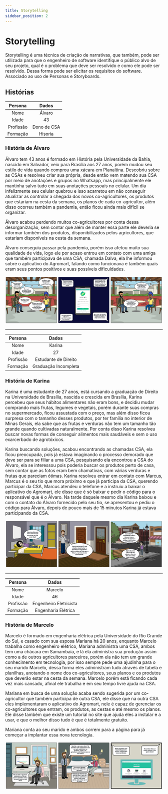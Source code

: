 ```yaml
---
title: Storytelling
sidebar_position: 2
---
```


# Storytelling

Storytelling é uma técnica de criação de narrativas, que também, pode ser utilizada para que o engenheiro de software identifique o público alvo de seu projeto, qual é o problema que deve ser resolvido e como ele pode ser resolvido. Dessa forma pode ser elicitar os requisitos do software. Associado ao uso de Personas e Storyboards.

## Histórias

|Persona|Dados|
|:-:|:-:|
|Nome|Álvaro|
|Idade|43|
|Profissão|Dono de CSA|
|Formação|Hisoria|

### História de Álvaro

Álvaro tem 43 anos é formado em História pela Universidade da Bahia, nascido em Salvador, veio para Brasília aos 27 anos, porém mudou seu estilo de vida quando comprou uma xácara em Planaltina. Descobriu sobre as CSAs e resolveu criar sua própria, desde então vem matendo sua CSA por meio de anotações e grupos no Whatsapp, mas principalmente ele mantinha salvo tudo em suas anotações pessoais no celular. Um dia infelizmente seu celular quebrou e isso acarretou em não conseguir atualizar as controlar a chegada dos novos co-agricultores, os produtos que estariam na cesta da semana, os planos de cada co-agricultor, além disso ocorreu também a pandemia, então ficou ainda mais difícil se organizar.

Álvaro acabou perdendo muitos co-agricultores por conta dessa desorganização, sem contar que além de manter essa parte ele deveria se informar também dos produtos, disponibilizados pelos agricultores, que estariam disponíveis na cesta da semana.

Álvaro conseguiu passar pela pandemia, porém isso afetou muito sua qualidade de vida, logo ele por acaso entrou em contato com uma amiga que também participava de uma CSA, chamada Dalva, ela lhe informou sobre o aplicativo do Agromart, falando como funcionava e também quais eram seus pontos positivos e suas possíveis dificuldades.

![Alvaro](../../../static/img/Storyboard-Agromart-1.jpeg)

---

|Persona|Dados|
|:-:|:-:|
|Nome|Karina|
|Idade|27|
|Profissão|Estudante de Direito|
|Formação|Graduação Incompleta|

### História de Karina

Karina é uma estudante de 27 anos, está cursando a graduação de Direito na Universidade de Brasília, nascida e crescida em Brasília, Karina percebeu que seus hábitos alimentares não eram bons, e decidiu mudar comprando mais frutas, legumes e vegetais, porém durante suas compras no supermercado, ficou assustada com o preço, mas além disso ficou surpresa com o tamanho desses produtos, por ter família no interior de Minas Gerais, ela sabe que as frutas e verduras não tem um tamanho tão grande quando cultivadas naturalmente. Por conta disso Karina resolveu buscar novas formas de conseguir alimentos mais saudáveis e sem o uso exarcerbado de agrotóxicos.

Karina buscando soluções, acabou encontrando as chamadas CSA, ela ficou preocupada, pois já estava imaginando o processo demorado que deve ser para se filiar a uma CSA, pesquisando ela encontrou a CSA do Álvaro, ela se interessou pois poderia buscar os produtos perto de casa, sem contar que as fotos eram bem chamativas, com várias verduras e frutas que pareciam ótimas. Karina resolveu entrar em contato com Marcus, Marcus é o seu tio que mora próximo e que já participa da CSA, querendo participar da CSA, Marcus atendeu o telefone e a instruiu a baixar o aplicativo do Agromart, ele disse que é só baixar e pedir o código para o responsável que é o Álvaro. Na tarde daquele mesmo dia Karina baixou e com o contato do Álvaro fornecido pelo seu tio, se apresentou e pediu o código para Álvaro, depois de pouco mais de 15 minutos Karina já estava participando da CSA.

![Karina](../../../static/img/Storyboard-Agromart-2.jpeg)

---

|Persona|Dados|
|:-:|:-:|
|Nome|Marcelo|
|Idade|46|
|Profissão|Engenheiro Eletricista|
|Formação|Engenharia Elétrica|

### História de Marcelo

Marcelo é formado em engenharia elétrica pela Universidade do Rio Grande do Sul, e casado com sua esposa Mariana há 20 anos, enquanto Marcelo trabalha como engenheiro elétrico, Mariana administra uma CSA, ambos tem uma chácara em Samambaia, e lá ela administra sua produção assim como a de outros agricultores parceiros, porém ela não tem um grande conhecimento em tecnologia, por isso sempre pede uma ajudinha para o seu marido Marcelo, dessa forma eles administram tudo através de tabela e planilhas, anotando o nome dos co-agricultores, seus planos e os produtos que deverão estar na cesta da semana. Marcelo porém está ficando cada vez mais cansado, afinal ele trabalha e em seu tempo livre ajuda na CSA.

Mariana em busca de uma solução acaba sendo sugerida por um co-agricultor que também participa de outra CSA, ele disse que na outra CSA eles implementaram o aplicativo do Agromart, nele é capaz de gerenciar os co-agricultores que entram, os produtos, as cestas e até mesmo os planos. Ele disse também que existe um tutorial no site que ajuda eles a instalar e a usar, e que o melhor disso tudo é que é totalmente gratuito.

Mariana conta ao seu marido e ambos correm para a página para já começar a implantar essa nova tecnologia.

![MarceloeMariana](../../../static/img/Storyboard-Agromart-3.png)